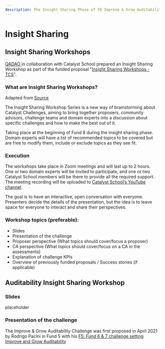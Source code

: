 ```yaml
---
description: The Insight Sharing Phase of F8 Improve & Grow Auditability
---
```


# Insight Sharing

## Insight Sharing Workshops

[QADAO ](https://quality-assurance-dao.github.io)in collaboration with Catalyst School prepared an Insight Sharing Workshop as part of the funded proposal "[Insight Sharing Workshops - TCS](https://cardano.ideascale.com/c/idea/384064)".

### What are Insight Sharing Workshops? <a href="#docs-internal-guid-14be6570-7fff-5a4b-d3bd-88c708f41b30" id="docs-internal-guid-14be6570-7fff-5a4b-d3bd-88c708f41b30"></a>

Adapted from [Source](https://docs.google.com/document/d/1rN7dWXLH\_v2UQI3mcMP1uoosQ2FrHLwZJSIpx9tMqYI/edit?usp=sharing)

The Insight Sharing Workshop Series is a new way of brainstorming about Catalyst Challenges, aiming to bring together proposers, community advisors, challenge teams and domain experts into a discussion about specific challenges and how to make the best out of it.

Taking place at the beginning of Fund 8 during the insight sharing phase. Domain experts will have a list of recommended topics to be covered but are free to modify them, include or exclude topics as they see fit.

### Execution <a href="#docs-internal-guid-6d3c725b-7fff-4d51-d5ef-bfd0530add3c" id="docs-internal-guid-6d3c725b-7fff-4d51-d5ef-bfd0530add3c"></a>

The workshops take place in Zoom meetings and will last up to 2 hours. One or two domain experts will be invited to participate, and one or two Catalyst School members will be there to provide all the required support. The meeting recording will be uploaded to [Catalyst School’s YouTube channel](https://www.youtube.com/channel/UCIPvRvMoxhmHLUuPPcsMmmg/videos).

The goal is to have an interactive, open conversation with everyone. Presenters decide the details of the presentation, but the idea is to leave space for everyone to interact and share their perspectives.

### Workshop topics (preferable):

* Slides
* Presentation of the challenge
* Proposer perspective (What topics should cover/focus a proposer)
* CA perspective (What topics should cover/focus on a CA in the assessments)
* Explanation of challenge KPIs&#x20;
* Overview of previously funded proposals / Success stories (if applicable)

## Auditability Insight Sharing Workshop

### Slides

placeholder

### Presentation of the challenge

The Improve & Grow Auditability Challenge was first proposed in April 2021 by Rodrigo Pacini in Fund 5 with his [F5: Fund 6 & 7 challenge setting Improve and Grow Auditability](https://cardano.ideascale.com/c/idea/352101)



